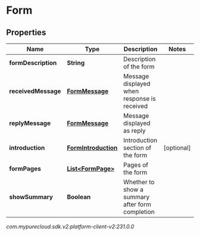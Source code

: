 # Form


## Properties

| Name | Type | Description | Notes |
| ------------ | ------------- | ------------- | ------------- |
| **formDescription** | **String** | Description of the form |  |
| **receivedMessage** | [**FormMessage**](FormMessage) | Message displayed when response is received |  |
| **replyMessage** | [**FormMessage**](FormMessage) | Message displayed as reply |  |
| **introduction** | [**FormIntroduction**](FormIntroduction) | Introduction section of the form |  [optional] |
| **formPages** | [**List&lt;FormPage&gt;**](FormPage) | Pages of the form |  |
| **showSummary** | **Boolean** | Whether to show a summary after form completion |  |




_com.mypurecloud.sdk.v2:platform-client-v2:231.0.0_
